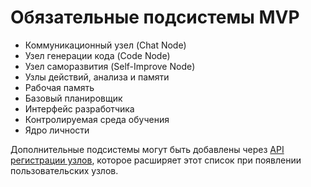 # Обязательные подсистемы MVP

- Коммуникационный узел (Chat Node)
- Узел генерации кода (Code Node)
- Узел саморазвития (Self-Improve Node)
- Узлы действий, анализа и памяти
- Рабочая память
- Базовый планировщик
- Интерфейс разработчика
- Контролируемая среда обучения
- Ядро личности

Дополнительные подсистемы могут быть добавлены через [API регистрации узлов](./node-api-guide.md), которое расширяет этот список при появлении пользовательских узлов.

